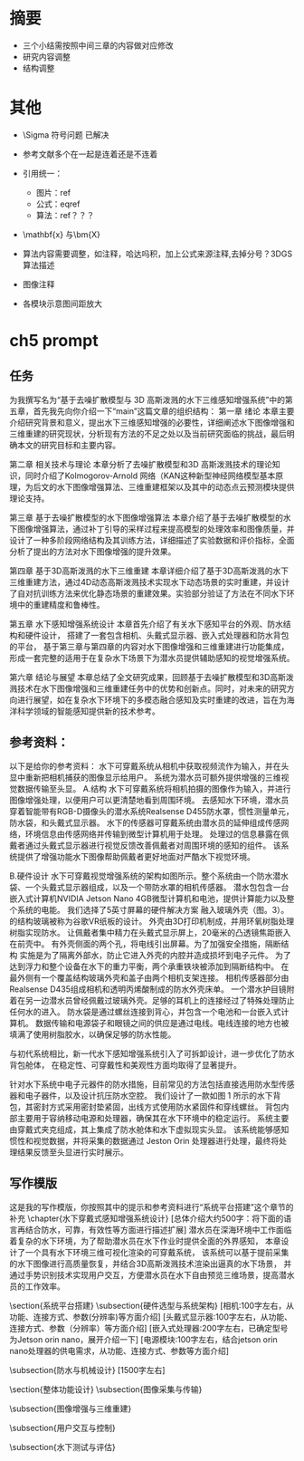 # 摘要
- 三个小结需按照中间三章的内容做对应修改
- 研究内容调整
- 结构调整



# 其他
- \Sigma 符号问题 已解决

- 参考文献多个在一起是连着还是不连着

- 引用统一：   
    - 图片：ref
    - 公式：eqref
    - 算法：ref？？？
- \mathbf{x} 与\bm{X}


- 算法内容需要调整，如注释，哈达吗积，加上公式来源注释,去掉分号？3DGS算法描述

- 图像注释

- 各模块示意图间距放大


# ch5 prompt
## 任务
为我撰写名为“基于去噪扩散模型与 3D 高斯泼溅的水下三维感知增强系统”中的第五章，首先我先向你介绍一下“main”这篇文章的组织结构：
第一章 绪论
本章主要介绍研究背景和意义，提出水下三维感知增强的必要性，详细阐述水下图像增强和三维重建的研究现状，分析现有方法的不足之处以及当前研究面临的挑战，最后明确本文的研究目标和主要内容。

第二章 相关技术与理论
本章分析了去噪扩散模型和3D 高斯泼溅技术的理论知识，同时介绍了Kolmogorov-Arnold 网络（KAN这种新型神经网络模型基本原理，为后文的水下图像增强算法、三维重建框架以及其中的动态点云预测模块提供理论支持。

第三章 基于去噪扩散模型的水下图像增强算法
本章介绍了基于去噪扩散模型的水下图像增强算法，通过补丁引导的采样过程来提高模型的处理效率和图像质量，并设计了一种多阶段网络结构及其训练方法，详细描述了实验数据和评价指标，全面分析了提出的方法对水下图像增强的提升效果。

第四章 基于3D高斯泼溅的水下三维重建
本章详细介绍了基于3D高斯泼溅的水下三维重建方法，通过4D动态高斯泼溅技术实现水下动态场景的实时重建，并设计了自对抗训练方法来优化静态场景的重建效果。实验部分验证了方法在不同水下环境中的重建精度和鲁棒性。

第五章 水下感知增强系统设计
本章首先介绍了有关水下感知平台的外观、防水结构和硬件设计，
搭建了一套包含相机、头戴式显示器、嵌入式处理器和防水背包的平台，
基于第三章与第四章的内容对水下图像增强和三维重建进行功能集成，
形成一套完整的适用于在复杂水下场景下为潜水员提供辅助感知的视觉增强系统。

第六章 结论与展望
本章总结了全文研究成果，回顾基于去噪扩散模型和3D高斯泼溅技术在水下图像增强和三维重建任务中的优势和创新点。同时，对未来的研究方向进行展望，如在复杂水下环境下的多模态融合感知及实时重建的改进，旨在为海洋科学领域的智能感知提供新的技术参考。

## 参考资料：
以下是给你的参考资料：
水下可穿戴系统从相机中获取视频流作为输入，并在头显中重新把相机捕获的图像显示给用户。
系统为潜水员可额外提供增强的三维视觉数据传输至头显。
A.结构
水下可穿戴系统将相机拍摄的图像作为输入，并进行图像增强处理，以便用户可以更清楚地看到周围环境。
去感知水下环境，潜水员穿着智能带有RGB-D摄像头的潜水系统Realsense D455防水罩，惯性测量单元，防水袋，和头戴式显示器。
水下的传感器可穿戴系统由潜水员的延伸组成传感网络，环境信息由传感网络并传输到微型计算机用于处理。
处理过的信息暴露在佩戴者通过头戴式显示器进行视觉反馈改善佩戴者对周围环境的感知的组件。
该系统提供了增强功能水下图像帮助佩戴者更好地面对严酷水下视觉环境。


B.硬件设计
水下可穿戴视觉增强系统的架构如图所示。整个系统由一个防水潜水袋、一个头戴式显示器组成，以及一个带防水罩的相机传感器。
潜水包包含一台嵌入式计算机NVIDIA Jetson Nano 4GB微型计算机和电池，提供计算能力以及整个系统的电能。
我们选择了5英寸屏幕的硬件解决方案
融入玻璃外壳（图。3）。的结构玻璃被称为谷歌VR纸板的设计。
外壳由3D打印机制成，并用环氧树脂处理树脂实现防水。
让佩戴者集中精力在头戴式显示屏上，20毫米的凸透镜焦距嵌入在前壳中。
有外壳侧面的两个孔，将电线引出屏幕。为了加强安全措施，隔断结构
实施是为了隔离外部水，防止它进入外壳的内腔并造成损坏到电子元件。
为了达到浮力和整个设备在水下的重力平衡，两个承重铁块被添加到隔断结构中。
在最外侧有一个覆盖结构玻璃外壳和盖子由两个相机支架连接。
相机传感器部分由Realsense D435组成相机和透明丙烯酸制成的防水外壳床单。
一个潜水护目镜附着在另一边潜水员曾经佩戴过玻璃外壳。足够的耳机上的连接经过了特殊处理防止任何水的进入。
防水袋是通过螺丝连接到背心，并包含一个电池和一台嵌入式计算机。
数据传输和电源袋子和眼镜之间的供应是通过电线。电线连接的地方也被填满了使用树脂胶水，以确保足够的防水性能。

与初代系统相比，新一代水下感知增强系统引入了可拆卸设计，进一步优化了防水背包舱体，
在稳定性、可穿戴性和美观性方面均取得了显著提升。

针对水下系统中电子元器件的防水措施，目前常见的方法包括直接选用防水型传感器和电子器件，以及设计抗压防水空腔。
我们设计了一款如图 1 所示的水下背包，其密封方式采用密封垫紧固，出线方式使用防水紧固件和穿线螺丝。
背包内部主要用于容纳移动电源和处理器，确保其在水下环境中的稳定运行。
系统主要由穿戴式夹克组成，其上集成了防水舱体和水下虚拟现实头显。
该系统能够感知惯性和视觉数据，并将采集的数据通过 Jeston Orin 处理器进行处理，最终将处理结果反馈至头显进行实时展示。

## 写作模版
这是我的写作模版，你按照其中的提示和参考资料进行“系统平台搭建”这个章节的补充
\chapter{水下穿戴式感知增强系统设计}
[总体介绍大约500字：将下面的语言再结合防水，可靠，有效性等方面进行描述扩展]
潜水员在深海环境中工作面临着复杂的水下环境，为了帮助潜水员在水下作业时提供全面的外界感知，
本章设计了一个具有水下环境三维可视化渲染的可穿戴系统，
该系统可以基于提前采集的水下图像进行高质量恢复，并结合3D高斯泼溅技术渲染出逼真的水下场景，
并通过手势识别技术实现用户交互，方便潜水员在水下自由预览三维场景，提高潜水员的工作效率。

\section{系统平台搭建}
\subsection{硬件选型与系统架构} 
[相机:100字左右，从功能、连接方式、参数(分辨率)等方面介绍]
[头戴式显示器:100字左右，从功能、连接方式、参数（分辨率）等方面介绍]
[嵌入式处理器:200字左右，已确定型号为Jetson orin nano，展开介绍一下]
[电源模块:100字左右，结合jetson orin nano处理器的供电需求，从功能、连接方式、参数等方面介绍]

\subsection{防水与机械设计}
[1500字左右]

\section{整体功能设计}
\subsection{图像采集与传输}

\subsection{图像增强与三维重建}

\subsection{用户交互与控制}

\subsection{水下测试与评估}


